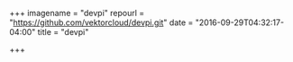 +++
imagename = "devpi"
repourl = "https://github.com/vektorcloud/devpi.git"
date = "2016-09-29T04:32:17-04:00"
title = "devpi"

+++

